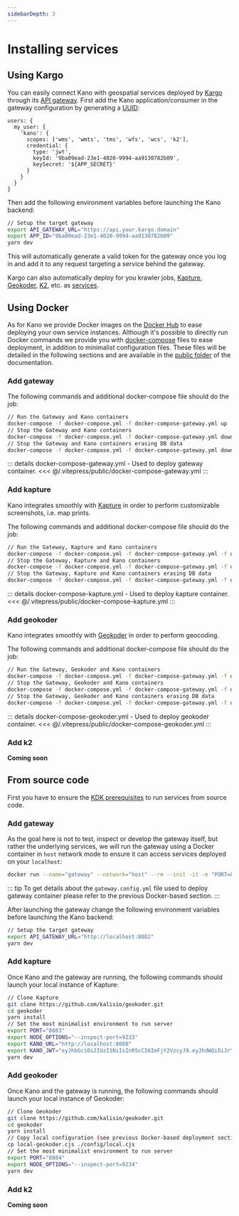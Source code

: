 ```yaml
---
sidebarDepth: 3
---
```


# Installing services

## Using Kargo

You can easily connect Kano with geospatial services deployed by [Kargo](https://kalisio.github.io/kargo/) through its [API gateway](https://kalisio.github.io/kargo/guides/advanced-usage.html#using-the-api-gateway). First add the Kano application/consumer in the gateway configuration by generating a [UUID](https://www.uuidgenerator.net/):
```
users: {
  my_user: {
    'kano': {
      scopes: ['wms', 'wmts', 'tms', 'wfs', 'wcs', 'k2'],
      credential: {
        type: 'jwt',
        keyId: '9ba09ead-23e1-4020-9994-aa9130782b09',
        keySecret: '${APP_SECRET}'
      }
    }
  }
}
```
Then add the following environment variables before launching the Kano backend:
```bash
// Setup the target gateway
export API_GATEWAY_URL="https://api.your.kargo.domain"
export APP_ID="9ba09ead-23e1-4020-9994-aa9130782b09"
yarn dev
```
This will automatically generate a valid token for the gateway once you log in and add it to any request targeting a service behind the gateway.

Kargo can also automatically deploy for you krawler jobs, [Kapture](https://github.com/kalisio/kapture), [Geokoder](https://kalisio.github.io/geokoder/), [K2](https://github.com/kalisio/k2), etc. as [services](https://kalisio.github.io/kargo/guides/understanding-kargo.html#service).

## Using Docker

As for Kano we provide Docker images on the [Docker Hub](https://hub.docker.com/r/kalisio/kano/) to ease deploying your own service instances. Although it's possible to directly run Docker commands we provide you with [docker-compose](https://docs.docker.com/compose/) files to ease deployment, in addition to minimalist configuration files. These files will be detailed in the following sections and are available in the [public folder](https://github.com/kalisio/kano/tree/master/docs/.vitepress/public) of the documentation.

### Add gateway

The following commands and additional docker-compose file should do the job:

```bash
// Run the Gateway and Kano containers
docker-compose -f docker-compose.yml -f docker-compose-gateway.yml up -d
// Stop the Gateway and Kano containers
docker-compose -f docker-compose.yml -f docker-compose-gateway.yml down
// Stop the Gateway and Kano containers erasing DB data
docker-compose -f docker-compose.yml -f docker-compose-gateway.yml down -v
```

::: details docker-compose-gateway.yml - Used to deploy gateway container.
<<< @/.vitepress/public/docker-compose-gateway.yml
:::

### Add kapture

Kano integrates smoothly with [Kapture](https://github.com/kalisio/kapture) in order to perform customizable screenshots, i.e. map prints.

The following commands and additional docker-compose file should do the job:

```bash
// Run the Gateway, Kapture and Kano containers
docker-compose -f docker-compose.yml -f docker-compose-gateway.yml -f docker-compose-kapture.yml up -d
// Stop the Gateway, Kapture and Kano containers
docker-compose -f docker-compose.yml -f docker-compose-gateway.yml -f docker-compose-kapture.yml down
// Stop the Gateway, Kapture and Kano containers erasing DB data
docker-compose -f docker-compose.yml -f docker-compose-gateway.yml -f docker-compose-kapture.yml down -v
```

::: details docker-compose-kapture.yml - Used to deploy kapture container.
<<< @/.vitepress/public/docker-compose-kapture.yml
:::

### Add geokoder

Kano integrates smoothly with [Geokoder](https://kalisio.github.io/geokoder/) in order to perform geocoding.

The following commands and additional docker-compose file should do the job:

```bash
// Run the Gateway, Geokoder and Kano containers
docker-compose -f docker-compose.yml -f docker-compose-gateway.yml -f docker-compose-geokoder.yml up -d
// Stop the Gateway, Geokoder and Kano containers
docker-compose -f docker-compose.yml -f docker-compose-gateway.yml -f docker-compose-geokoder.yml down
// Stop the Gateway, Geokoder and Kano containers erasing DB data
docker-compose -f docker-compose.yml -f docker-compose-gateway.yml -f docker-compose-geokoder.yml down -v
```

::: details docker-compose-geokoder.yml - Used to deploy geokoder container.
<<< @/.vitepress/public/docker-compose-geokoder.yml
:::

### Add k2

**Coming soon**

## From source code

First you have to ensure the [KDK prerequisites](https://kalisio.github.io/kdk/guides/development/setup.html#prerequisites) to run services from source code.

### Add gateway

As the goal here is not to test, inspect or develop the gateway itself, but rather the underlying services, we will run the gateway using a Docker container in `host` network mode to ensure it can access services deployed on your `localhost`:
```bash
docker run --name="gateway" --network="host" --rm --init -it -e "PORT=8082" -e "KAPTURE_URL=http://localhost:8083" -e "GEOKODER_URL=http://localhost:8084" --mount type=bind,source=./gateway.config.yml,target=/var/lib/eg/gateway.config.yml,readonly kalisio/express-gateway:1.16.9
```

::: tip
To get details about the `gateway.config.yml` file used to deploy gateway container please refer to the previous Docker-based section.
:::

After launching the gateway change the following environment variables before launching the Kano backend:
```bash
// Setup the target gateway
export API_GATEWAY_URL="http://localhost:8082"
yarn dev
```

### Add kapture

Once Kano and the gateway are running, the following commands should launch your local instance of Kapture:

```bash
// Clone Kapture
git clone https://github.com/kalisio/geokoder.git
cd geokoder
yarn install
// Set the most minimalist environment to run server
export PORT="8083"
export NODE_OPTIONS="--inspect-port=9233"
export KANO_URL="http://localhost:8080"
export KANO_JWT="eyJhbGciOiJIUzI1NiIsInR5cCI6ImFjY2VzcyJ9.eyJhdWQiOiJrYWxpc2lvIiwiaXNzIjoia2FsaXNpbyJ9._HslaK0hTlISw_wGkUJYmpZdcNuWWGB1iHJDApeJxWk"
yarn dev
```

### Add geokoder

Once Kano and the gateway is running, the following commands should launch your local instance of Geokoder:

```bash
// Clone Geokoder
git clone https://github.com/kalisio/geokoder.git
cd geokoder
yarn install
// Copy local configuration (see previous Docker-based deployment section)
cp local-geokoder.cjs ./config/local.cjs
// Set the most minimalist environment to run server
export PORT="8084"
export NODE_OPTIONS="--inspect-port=9234"
yarn dev
```

### Add k2

**Coming soon**

